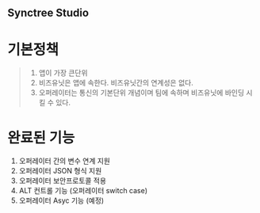 ## Synctree Studio

# 기본정책
> 1. 앱이 가장 큰단위
> 2. 비즈유닛은 앱에 속한다. 비즈유닛간의 연계성은 없다.
> 3. 오퍼레이터는 통신의 기본단위 개념이며 팀에 속하며 비즈유닛에 바인딩 시킬 수 있다.

# 완료된 기능
1. 오퍼레이터 간의 변수 연계 지원
2. 오퍼레이터 JSON 형식 지원
3. 오퍼레이터 보안프로토콜 적용
3. ALT 컨트롤 기능 (오퍼레이터 switch case)
4. 오퍼레이터 Asyc 기능 (예정)
